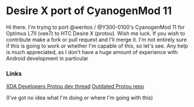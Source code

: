 # Desire X port of CyanogenMod 11

Hi there. I'm trying to port @weritos / @Y300-0100's CyanogenMod 11 for Optimus L7II (vee7) to HTC Desire X (protou). Wish me luck. If you wish to contribute make a fork or pull request and I'll merge it. I'm not entirely sure if this is going to work or whether I'm capable of this, so let's see. Any help is much appreciated, as I don't have a huge amount of experience with Android development in particular

### Links
[XDA Developers Protou dev thread](http://forum.xda-developers.com/showthread.php?t=2437255)
[Outdated Protou repo](https://github.com/ProtouProject)



(I've got no idea what I'm doing or where I'm going with this)
